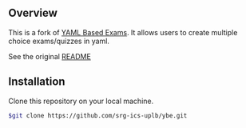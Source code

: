 ## Overview

This is a fork of [YAML Based Exams](https://github.com/robbert-harms/ybe). 
It allows users to create multiple choice exams/quizzes in yaml.

See the original [README](./README.rst)

## Installation

Clone this repository on your local machine.

```bash
$git clone https://github.com/srg-ics-uplb/ybe.git
```

